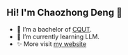 ## Hi! I'm Chaozhong Deng 👋

- 🏫 I’m a bachelor of [CQUT](https://www.cqut.edu.cn/).
- 🌱 I’m currently learning LLM.
- ✨ More visit [my website](https://dczcq.cn)

<!--
**Sevenalist/Sevenalist** is a ✨ _special_ ✨ repository because its `README.md` (this file) appears on your GitHub profile.

Here are some ideas to get you started:

- 🔭 I’m currently working on ...
- 🌱 I’m currently learning ...
- 👯 I’m looking to collaborate on ...
- 🤔 I’m looking for help with ...
- 💬 Ask me about ...
- 📫 How to reach me: ...
- 😄 Pronouns: ...
- ⚡ Fun fact: ...
-->

